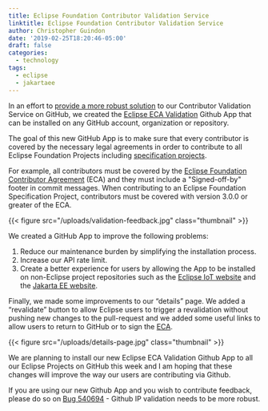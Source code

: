 ```yaml
---
title: Eclipse Foundation Contributor Validation Service
linktitle: Eclipse Foundation Contributor Validation Service
author: Christopher Guindon
date: '2019-02-25T18:20:46-05:00'
draft: false
categories:
  - technology
tags:
  - eclipse
  - jakartaee
---
```


In an effort to [provide a more robust solution](https://bugs.eclipse.org/bugs/show_bug.cgi?id=540694) to our Contributor Validation Service on GitHub, we created the [Eclipse ECA Validation](https://github.com/apps/eclipse-eca-validation) Github App that can be installed on any GitHub account, organization or repository.

The goal of this new GitHub App is to make sure that every contributor is covered by the necessary legal agreements in order to contribute to all Eclipse Foundation Projects including [specification projects](https://www.eclipse.org/projects/efsp/#efsp-projects).

For example, all contributors must be covered by the [Eclipse Foundation Contributor Agreement](https://www.eclipse.org/legal/ECA.php) (ECA) and they must include a "Signed-off-by" footer in commit messages. When contributing to an Eclipse Foundation Specification Project, contributors must be covered with version 3.0.0 or greater of the ECA.

{{< figure src="/uploads/validation-feedback.jpg" class="thumbnail" >}}

We created a GitHub App to improve the following problems:

1. Reduce our maintenance burden by simplifying the installation process.
2. Increase our API rate limit.
3. Create a better experience for users by allowing the App to be installed on non-Eclipse project repositories such as the [Eclipse IoT website](https://github.com/EclipseFdn/iot.eclipse.org) and the [Jakarta EE website](https://github.com/jakartaee/jakartaee.github.io).

Finally, we made some improvements to our “details” page. We added a “revalidate” button to allow Eclipse users to trigger a revalidation without pushing new changes to the pull-request and we added some useful links to allow users to return to GitHub or to sign the [ECA](https://accounts.eclipse.org/user/eca).

{{< figure src="/uploads/details-page.jpg" class="thumbnail" >}}

We are planning to install our new Eclipse ECA Validation Github App to all our Eclipse Projects on GitHub this week and I am hoping that these changes will improve the way our users are contributing via Github. 

If you are using our new Github App and you wish to contribute feedback, please do so on [Bug 540694](https://bugs.eclipse.org/bugs/show_bug.cgi?id=540694) - Github IP validation needs to be more robust. 
